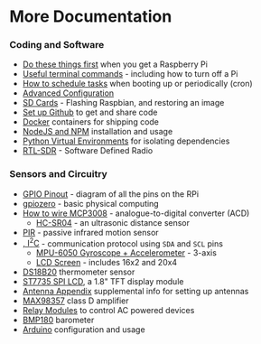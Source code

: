 # More Documentation

### Coding and Software

* [Do these things first](https://github.com/herereadthis/lutra/blob/master/docs/do_first.md) when you get a Raspberry Pi
* [Useful terminal commands](https://github.com/herereadthis/lutra/blob/master/docs/terminal_commands.md) - including how to turn off a Pi
* [How to schedule tasks](https://github.com/herereadthis/lutra/blob/master/docs/scheduling.md) when booting up or periodically (cron)
* [Advanced Configuration](https://github.com/herereadthis/lutra/blob/master/docs/advanced_config.md)
* [SD Cards](https://github.com/herereadthis/lutra/blob/master/docs/sd_cards.md) - Flashing Raspbian, and restoring an image
* [Set up Github](https://github.com/herereadthis/lutra/blob/master/docs/github_setup.md) to get and share code
* [Docker](https://github.com/herereadthis/lutra/blob/master/docs/docker.md) containers for shipping code
* [NodeJS and NPM](https://github.com/herereadthis/lutra/blob/master/docs/node_js.md) installation and usage
* [Python Virtual Environments](https://github.com/herereadthis/lutra/blob/master/docs/virtualenv.md) for isolating dependencies
* [RTL-SDR](https://github.com/herereadthis/lutra/blob/master/docs/rtl_sdr.md) - Software Defined Radio

### Sensors and Circuitry

* [GPIO Pinout](https://github.com/herereadthis/lutra/blob/master/docs/GPIO.md) - diagram of all the pins on the RPi
* [gpiozero](https://github.com/herereadthis/lutra/blob/master/objectives/gpiozero) - basic physical computing
* [How to wire MCP3008](https://github.com/herereadthis/lutra/blob/master/objectives/MCP3008) - analogue-to-digital converter (ACD)
  * [HC-SR04](https://github.com/herereadthis/lutra/blob/master/objectives/hc_sr04) - an ultrasonic distance sensor
* [PIR](https://github.com/herereadthis/lutra/blob/master/objectives/PIR_motion_sensor) - passive infrared motion sensor
* [, I<sup>2</sup>C](https://github.com/herereadthis/lutra/blob/master/docs/I2C.md) - communication protocol using `SDA` and `SCL` pins
  * [MPU-6050 Gyroscope + Accelerometer](https://github.com/herereadthis/lutra/blob/master/objectives/MPU6050_accelerometer) - 3-axis
  * [LCD Screen](https://github.com/herereadthis/lutra/blob/master/objectives/i2c_lcd) - includes 16x2 and 20x4
* [DS18B20](https://github.com/herereadthis/lutra/blob/master/objectives/DS18B20_thermometer) thermometer sensor
* [ST7735 SPI LCD](https://github.com/herereadthis/lutra/blob/master/docs/st7735.md), a 1.8" TFT display module
* [Antenna Appendix](https://github.com/herereadthis/lutra/blob/master/docs/antennas.md) supplemental info for setting up antennas
* [MAX98357](https://github.com/herereadthis/lutra/blob/master/docs/MAX98357.md) class D amplifier
* [Relay Modules](https://github.com/herereadthis/lutra/blob/master/objectives/relay) to control AC powered devices
* [BMP180](https://github.com/herereadthis/lutra/blob/master/objectives/BMP180_barometer) barometer
* [Arduino](https://github.com/herereadthis/lutra/blob/master/objectives/arduino) configuration and usage